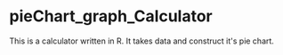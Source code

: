# pieChart_graph_Calculator
This is a calculator written in R. It takes data and construct it's pie chart. 
